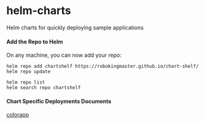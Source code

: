 # helm-charts
Helm charts for quickly deploying sample applications

#### Add the Repo to Helm
On any machine, you can now add your repo:
```
helm repo add chartshelf https://robokingmaster.github.io/chart-shelf/
helm repo update

helm repo list
helm search repo chartshelf
```
#### Chart Specific Deployments Documents
[colorapp](./colorapp/README.md)